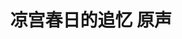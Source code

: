 ---
logo: images/music/凉宫春日的追忆原声.jpg
title: 凉宫春日的追忆 原声
subTitle: 游戏《凉宫春日的追忆》解包BGM，游戏于于2011年5月12日发售

category: 音乐

hasResource: true
downloadList:
  - intro: mp3
    size: 79.4MB
    link: https://pan.baidu.com/s/1R1_WErpCKGbzprOtN6VMkA
  - intro: 云盘 提取码:d89z
    size: 79.4MB
    link: https://pan.baidu.com/s/1R1_WErpCKGbzprOtN6VMkA

downloadContent: |
  游戏《凉宫春日的追忆》解包BGM，游戏于于2011年5月12日发售。<br>
  收录曲：<br>
  01 Reincarnation<br>
  02 Bginning:Gymnopedies #1<br>
  03 Mundnities of everday life<br>
  04 Be Invoked<br>
  05 Many apprehensions<br>
  06 Holidaze<br>
  07 Doki-Doki! Festival!!<br>
  08 Waku-Waku! Power!!<br>
  09 Normalization<br>
  10 Embrace<br>
  11 B-Bit Lovers<br>
  12 Encounter<br>
  13 ENDLESS FIGHT<br>
  14 Fragrance:Gymnopedies #2<br>
  15 Restart<br>
  16 With verve<br>
  17 My best regards<br>
  18 Fates<br>
  19 At dawn<br>
  20 Wish you were here<br>
  21 Our Favorite place
---